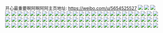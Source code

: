 开心最重要啊阿啊阿阿主页地址: https://weibo.com/u/5654525527 
![](https://wx4.sinaimg.cn/mw2000/006aFOoDly1h9iae6l9o9j30u0140484.jpg) 
![](https://wx4.sinaimg.cn/mw2000/006aFOoDly1h9iae7bm5pj30u0187qdm.jpg) 
![](https://wx4.sinaimg.cn/mw2000/006aFOoDly1h9h7cvbfccj30u01400z1.jpg) 
![](https://wx4.sinaimg.cn/mw2000/006aFOoDly1h9ghnj9v7yj30go0pudkp.jpg) 
![](https://wx4.sinaimg.cn/mw2000/006aFOoDly1h9ghnjg1g1j30go0b40uo.jpg) 
![](https://wx4.sinaimg.cn/mw2000/006aFOoDly1h9e74k4a1qj30u01m4ais.jpg) 
![](https://wx4.sinaimg.cn/mw2000/006aFOoDly1h988rhpgf3j31ls252b29.jpg) 
![](https://wx4.sinaimg.cn/mw2000/006aFOoDly1h97xwt1w75j32c0340u0x.jpg) 
![](https://wx4.sinaimg.cn/mw2000/006aFOoDly1h97xwu3ab9j32c0340x6q.jpg) 
![](https://wx4.sinaimg.cn/mw2000/006aFOoDly1h979im2gxfj30u011in5c.jpg) 
![](https://wx4.sinaimg.cn/mw2000/006aFOoDly1h96nrs39wwj30u00v00za.jpg) 
![](https://wx4.sinaimg.cn/mw2000/006aFOoDly1h95ydak35zj30u01hcdrm.jpg) 
![](https://wx4.sinaimg.cn/mw2000/006aFOoDly1h93pki1ulhj30u01hcajt.jpg) 
![](https://wx4.sinaimg.cn/mw2000/006aFOoDly1h93pkiqr7yj30u01sxn2j.jpg) 
![](https://wx4.sinaimg.cn/mw2000/006aFOoDly1h91dl9lec1j31400u0dmz.jpg) 
![](https://wx4.sinaimg.cn/mw2000/006aFOoDly1h91dl99od8j30u0140q9h.jpg) 
![](https://wx4.sinaimg.cn/mw2000/006aFOoDly1h91dl9tfjlj30u0140qaw.jpg) 
![](https://wx4.sinaimg.cn/mw2000/006aFOoDly1h91diszorfj30u01400zc.jpg) 
![](https://wx4.sinaimg.cn/mw2000/006aFOoDly1h91diy2qajj30u0140gss.jpg) 
![](https://wx4.sinaimg.cn/mw2000/006aFOoDly1h91dixo3anj30u01hcwli.jpg) 
![](https://wx4.sinaimg.cn/mw2000/006aFOoDly1h913w1apdvj30u0140qbi.jpg) 
![](https://wx4.sinaimg.cn/mw2000/006aFOoDly1h913w1jcmdj30u0140af3.jpg) 
![](https://wx4.sinaimg.cn/mw2000/006aFOoDly1h8vp4ffo6uj30go0m5n1r.jpg) 
![](https://wx4.sinaimg.cn/mw2000/006aFOoDly1h8vp4f6jrej30go0q442t.jpg) 
![](https://wx4.sinaimg.cn/mw2000/006aFOoDly1h8vp4fmm5aj30go0mzq6a.jpg) 
![](https://wx4.sinaimg.cn/mw2000/006aFOoDly1h8osdfbq0tj32c0340npe.jpg) 
![](https://wx4.sinaimg.cn/mw2000/006aFOoDly1h8osdgiaa3j32c0340qv7.jpg) 
![](https://wx4.sinaimg.cn/mw2000/006aFOoDly1h8nmhv6pcpj32c0340kjl.jpg) 
![](https://wx4.sinaimg.cn/mw2000/006aFOoDly1h8fjy1ow0zj30zo256x6p.jpg) 
![](https://wx4.sinaimg.cn/mw2000/006aFOoDly1h8auiocclvj30u00gun68.jpg) 
![](https://wx4.sinaimg.cn/mw2000/006aFOoDly1h8auiomb4rj30u00guwjc.jpg) 
![](https://wx4.sinaimg.cn/mw2000/006aFOoDly1h7r5p5o9zoj30t21fn11m.jpg) 
![](https://wx4.sinaimg.cn/mw2000/006aFOoDly1h78al7wa79j30u00vpk0g.jpg) 
![](https://wx4.sinaimg.cn/mw2000/006aFOoDly1h6o0ahqqkaj31402en1kx.jpg) 
![](https://wx4.sinaimg.cn/mw2000/006aFOoDly1h6o0aibqo8j31402ej45e.jpg) 
![](https://wx4.sinaimg.cn/mw2000/006aFOoDly1h6o0ah6aykj31402141kx.jpg) 
![](https://wx4.sinaimg.cn/mw2000/006aFOoDly1h6o0aiobiaj31402ejazx.jpg) 
![](https://wx4.sinaimg.cn/mw2000/006aFOoDly1h6lw7jv3b8j30u00jz3yq.jpg) 
![](https://wx4.sinaimg.cn/mw2000/006aFOoDly1h6lw7k1gspj30u00gvglp.jpg) 
![](https://wx4.sinaimg.cn/mw2000/006aFOoDly1h6lw7k8fraj30u00ieta0.jpg) 
![](https://wx4.sinaimg.cn/mw2000/006aFOoDly1h68ygk4cjsj30zo2564qq.jpg) 
![](https://wx4.sinaimg.cn/mw2000/006aFOoDly1h67qugbjfjj30ua1xg15m.jpg) 
![](https://wx4.sinaimg.cn/mw2000/006aFOoDly1h5x88bbijwj30to10ct9d.jpg) 
![](https://wx4.sinaimg.cn/mw2000/006aFOoDly1h5sruwwkegj30qp25314h.jpg) 
![](https://wx4.sinaimg.cn/mw2000/006aFOoDly1h5sruwjs0yj30pu253gwc.jpg) 
![](https://wx4.sinaimg.cn/mw2000/006aFOoDly1h5nzdo4jy2j32c0340npe.jpg) 
![](https://wx4.sinaimg.cn/mw2000/006aFOoDly1h5mvqqpzvij30qb064ac0.jpg) 
![](https://wx4.sinaimg.cn/mw2000/006aFOoDly1h5iasry7b0j33402c0qv6.jpg) 
![](https://wx4.sinaimg.cn/mw2000/006aFOoDly1h5ciu5du8fj30zn1a30z5.jpg) 
![](https://wx4.sinaimg.cn/mw2000/006aFOoDly1h5a5qu2isaj30q21xuk24.jpg) 
![](https://wx4.sinaimg.cn/mw2000/006aFOoDly1h59gajn86uj30u01sxqb3.jpg) 
![](https://wx4.sinaimg.cn/mw2000/006aFOoDly1h59gamx50ej30u01sxn5u.jpg) 
![](https://wx4.sinaimg.cn/mw2000/006aFOoDly1h53aipaq1dj32bz31p1ky.jpg) 
![](https://wx4.sinaimg.cn/mw2000/006aFOoDly1h51coulmrqj30zo2561kx.jpg) 
![](https://wx4.sinaimg.cn/mw2000/006aFOoDly1h51cote4b8j30zo2564qp.jpg) 
![](https://wx4.sinaimg.cn/mw2000/006aFOoDly1h51cos5kvvj30zo256x50.jpg) 
![](https://wx4.sinaimg.cn/mw2000/006aFOoDly1h4y78mzwdlj30wi0x7juj.jpg) 
![](https://wx4.sinaimg.cn/mw2000/006aFOoDgy1h4g5aahdvkj30p51tatdt.jpg) 
![](https://wx4.sinaimg.cn/mw2000/006aFOoDgy1h4edp8jod7j30wi0soju8.jpg) 
![](https://wx4.sinaimg.cn/mw2000/006aFOoDgy1h4cp7jniydj30u0140tdw.jpg) 
![](https://wx4.sinaimg.cn/mw2000/006aFOoDgy1h4cp7koq1uj31400u0gu5.jpg) 
![](https://wx4.sinaimg.cn/mw2000/006aFOoDgy1h4cp7iqua3j30u0140tga.jpg) 
![](https://wx4.sinaimg.cn/mw2000/006aFOoDgy1h4aryv8upgj30u01400zw.jpg) 
![](https://wx4.sinaimg.cn/mw2000/006aFOoDgy1h4arytuc5bj31400u0wll.jpg) 
![](https://wx4.sinaimg.cn/mw2000/006aFOoDgy1h4aryw0wvrj30u0140jyo.jpg) 
![](https://wx4.sinaimg.cn/mw2000/006aFOoDgy1h4aryx3t1oj31400u047d.jpg) 
![](https://wx4.sinaimg.cn/mw2000/006aFOoDgy1h4arz8l5q3j30u01400xk.jpg) 
![](https://wx4.sinaimg.cn/mw2000/006aFOoDgy1h4arz98kg2j31400u0aie.jpg) 
![](https://wx4.sinaimg.cn/mw2000/006aFOoDgy1h4arz80cx3j31400u0djt.jpg) 
![](https://wx4.sinaimg.cn/mw2000/006aFOoDgy1h48rbtmdppj30u0140dll.jpg) 
![](https://wx4.sinaimg.cn/mw2000/006aFOoDgy1h48rbqasdqj30u01407b5.jpg) 
![](https://wx4.sinaimg.cn/mw2000/006aFOoDgy1h48rbu590bj30u01407d4.jpg) 
![](https://wx4.sinaimg.cn/mw2000/006aFOoDly1h45vuhvjgpj31aq1qak08.jpg) 
![](https://wx4.sinaimg.cn/mw2000/006aFOoDly1h43jhn2erhj30q81gqjy9.jpg) 
![](https://wx4.sinaimg.cn/mw2000/006aFOoDly1h43jhna7fcj30os1ni45v.jpg) 
![](https://wx4.sinaimg.cn/mw2000/006aFOoDly1h43jhms4f8j30p11dnagh.jpg) 
![](https://wx4.sinaimg.cn/mw2000/006aFOoDly1h43ip3ztd2j30zo256npd.jpg) 
![](https://wx4.sinaimg.cn/mw2000/006aFOoDly1h43ipv4ltkj30zo256b29.jpg) 
